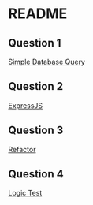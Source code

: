 # README

## Question 1
[Simple Database Query](Question1/README.md)
## Question 2
[ExpressJS](Question2/README.md)
## Question 3
[Refactor](Question3/README.md)
## Question 4
[Logic Test](Question1/README.md)
